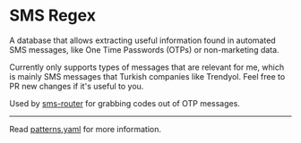 # SMS Regex

A database that allows extracting useful information found in automated SMS messages, like One Time Passwords (OTPs) or non-marketing data.

Currently only supports types of messages that are relevant for me, which is mainly SMS messages that Turkish companies like Trendyol. Feel free to PR new changes if it's useful to you.

Used by [sms-router](https://github.com/xetera/sms-router) for grabbing codes out of OTP messages.

---

Read [patterns.yaml](patterns.yaml) for more information.
